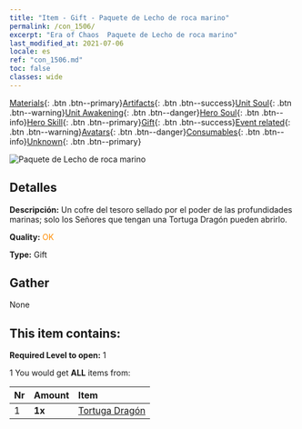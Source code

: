 ```yaml
---
title: "Item - Gift - Paquete de Lecho de roca marino"
permalink: /con_1506/
excerpt: "Era of Chaos  Paquete de Lecho de roca marino"
last_modified_at: 2021-07-06
locale: es
ref: "con_1506.md"
toc: false
classes: wide
---
```

 [Materials](/ItemsES/){: .btn .btn--primary}[Artifacts](/ItemsES/Artifacts/){: .btn .btn--success}[Unit Soul](/ItemsES/UnitSoul/){: .btn .btn--warning}[Unit Awakening](/ItemsES/UnitAwakening/){: .btn .btn--danger}[Hero Soul](/ItemsES/HeroSoul/){: .btn .btn--info}[Hero Skill](/ItemsES/HeroSkill/){: .btn .btn--primary}[Gift](/ItemsES/Gift/){: .btn .btn--success}[Event related](/ItemsES/Events/){: .btn .btn--warning}[Avatars](/ItemsES/Avatars/){: .btn .btn--danger}[Consumables](/ItemsES/Consumables/){: .btn .btn--info}[Unknown](/ItemsES/Unknown/){: .btn .btn--primary}

 ![Paquete de Lecho de roca marino](/images/t/i_907120.png)

## Detalles
 **Descripción:** Un cofre del tesoro sellado por el poder de las profundidades marinas; solo los Señores que tengan una Tortuga Dragón pueden abrirlo.

 **Quality:** <span style="color: #FF8C00">OK</span>

 **Type:** Gift

## Gather

  None

## This item contains:

 **Required Level to open:** 1

 1 You would get **ALL** items  from:

  | Nr | Amount |     Item    |
  |:---|:-------|:------------|
  | 1 |  **1x** | [Tortuga Dragón](/ItemsES/unt_278/) |  | 
